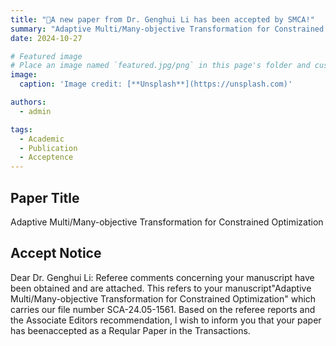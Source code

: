```yaml
---
title: "🎉A new paper from Dr. Genghui Li has been accepted by SMCA!" 
summary: "Adaptive Multi/Many-objective Transformation for Constrained Optimization"
date: 2024-10-27

# Featured image
# Place an image named `featured.jpg/png` in this page's folder and customize its options here.
image:
  caption: 'Image credit: [**Unsplash**](https://unsplash.com)'

authors:
  - admin

tags:
  - Academic
  - Publication
  - Acceptence
---
```


## Paper Title

Adaptive Multi/Many-objective Transformation for Constrained Optimization

## Accept Notice
Dear Dr. Genghui Li:
Referee comments concerning your manuscript have been obtained and are attached. This refers to your manuscript"Adaptive Multi/Many-objective Transformation for Constrained Optimization" which carries our file number SCA-24.05-1561.
Based on the referee reports and the Associate Editors recommendation, l wish to inform you that your paper has beenaccepted as a Reqular Paper in the Transactions.